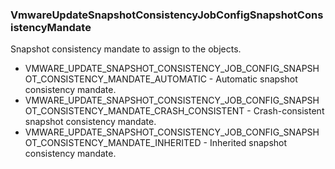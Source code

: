 ### VmwareUpdateSnapshotConsistencyJobConfigSnapshotConsistencyMandate
Snapshot consistency mandate to assign to the objects.

- VMWARE_UPDATE_SNAPSHOT_CONSISTENCY_JOB_CONFIG_SNAPSHOT_CONSISTENCY_MANDATE_AUTOMATIC - Automatic snapshot consistency mandate.
- VMWARE_UPDATE_SNAPSHOT_CONSISTENCY_JOB_CONFIG_SNAPSHOT_CONSISTENCY_MANDATE_CRASH_CONSISTENT - Crash-consistent snapshot consistency mandate.
- VMWARE_UPDATE_SNAPSHOT_CONSISTENCY_JOB_CONFIG_SNAPSHOT_CONSISTENCY_MANDATE_INHERITED - Inherited snapshot consistency mandate.
